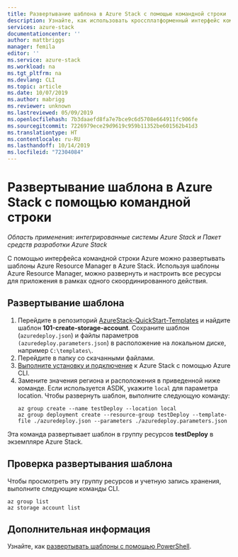 ```yaml
---
title: Развертывание шаблона в Azure Stack с помощью командной строки | Документация Майкрософт
description: Узнайте, как использовать кроссплатформенный интерфейс командной строки Azure (Azure CLI) для развертывания шаблонов в Azure Stack.
services: azure-stack
documentationcenter: ''
author: mattbriggs
manager: femila
editor: ''
ms.service: azure-stack
ms.workload: na
ms.tgt_pltfrm: na
ms.devlang: CLI
ms.topic: article
ms.date: 10/07/2019
ms.author: mabrigg
ms.reviewer: unknown
ms.lastreviewed: 05/09/2019
ms.openlocfilehash: 7b3daaefd8fa7e7bce9c6d5708e664911fc906fe
ms.sourcegitcommit: 7226979ece29d9619c959b11352be601562b41d3
ms.translationtype: HT
ms.contentlocale: ru-RU
ms.lasthandoff: 10/14/2019
ms.locfileid: "72304084"
---
```

# <a name="deploy-a-template-with-the-command-line-in-azure-stack"></a>Развертывание шаблона в Azure Stack с помощью командной строки

*Область применения: интегрированные системы Azure Stack и Пакет средств разработки Azure Stack*

С помощью интерфейса командной строки Azure можно развертывать шаблоны Azure Resource Manager в Azure Stack. Используя шаблоны Azure Resource Manager, можно развернуть и настроить все ресурсы для приложения в рамках одного скоординированного действия.

## <a name="deploy-template"></a>Развертывание шаблона

1. Перейдите в репозиторий [AzureStack-QuickStart-Templates](https://aka.ms/AzureStackGitHub) и найдите шаблон **101-create-storage-account**. Сохраните шаблон (`azuredeploy.json`) и файлы параметров `(azuredeploy.parameters.json`) в расположение на локальном диске, например `C:\templates\`.
2. Перейдите в папку со скачанными файлами. 
3. [Выполните установку и подключение](azure-stack-version-profiles-azurecli2.md) к Azure Stack с помощью Azure CLI.
4. Замените значения региона и расположения в приведенной ниже команде. Если используется ASDK, укажите `local` для параметра location. Чтобы развернуть шаблон, выполните следующую команду:
    ```azurecli
    az group create --name testDeploy --location local
    az group deployment create --resource-group testDeploy --template-file ./azuredeploy.json --parameters ./azuredeploy.parameters.json
    ```

Эта команда развертывает шаблон в группу ресурсов **testDeploy** в экземпляре Azure Stack.

## <a name="validate-template-deployment"></a>Проверка развертывания шаблона

Чтобы просмотреть эту группу ресурсов и учетную запись хранения, выполните следующие команды CLI.

```azurecli
az group list
az storage account list
```

## <a name="next-steps"></a>Дополнительная информация

Узнайте, как [развертывать шаблоны с помощью PowerShell](azure-stack-deploy-template-powershell.md).
